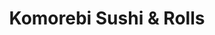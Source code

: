 ---
layout: place
title: "Komorebi Sushi & Rolls"
permalink: /washington/kirkland/komorebi-sushi-rolls.html
stateAbbr: WA
stateName: Washington
cityName: Kirkland
seo:
  name: "Komorebi Sushi & Rolls"
  type: Restaurant
  links: https://www.clover.com/online-ordering/komorebi-sushi--rolls-kirkland
description: "Looking for sushi in Kirkland, Washington? Check out Komorebi Sushi & Rolls for a delightful Japanese dining experience. Enjoy a variety of sushi and other d..."
place_id: ChIJeUAC_HETkFQR1TJwdOMDLLc
photos:
  - name: >-
      places/ChIJeUAC_HETkFQR1TJwdOMDLLc/photos/AeeoHcLE0UEsIyEhu1MocPcb3bsgilgCWTjqpNzI3NqZ2fyR92r5OjxgUMPhpeE3OzO3SJkgzNH49H5CYGWs4nN9_jAhBMhVf-30-MaMsdh3rxSMDcCUA6rzm8bkcRX01zy_OFJtHMq1a-t48LmwQGN90o7lL0PnHGN9cRc_Sr9muApXd5s4UFJGh1b8k0jm7wuI9Z1cJs0OLAa3qwfo1l6tlGPHCk_P35DB5At87X7XE95L9XcowaWxKZ5pOwBk-dycYGbwkqwX7vpeYhSD5KJOF1z0jbrjvibW-bllnEf2wIguAA
    widthPx: 4800
    heightPx: 1997
    authorAttributions:
      - displayName: Komorebi Sushi & Rolls
        uri: https://maps.google.com/maps/contrib/111494906218533160882
        photoUri: >-
          https://lh3.googleusercontent.com/a/ACg8ocIo89SoZ2Uth5qSeZH7hDl-rAVPovmH_JzS7TslkRBEcez7KQ=s100-p-k-no-mo
    flagContentUri: >-
      https://www.google.com/local/imagery/report/?cb_client=maps_api_places.places_api&image_key=!1e10!2sAF1QipODV-0A60IFEVZsypoSp2HEKj83py90ySgGq98q&hl=en-US
    googleMapsUri: >-
      https://www.google.com/maps/place//data=!3m4!1e2!3m2!1sAF1QipODV-0A60IFEVZsypoSp2HEKj83py90ySgGq98q!2e10!4m2!3m1!1s0x54901371fc024079:0xb72c03e3747032d5
  - name: >-
      places/ChIJeUAC_HETkFQR1TJwdOMDLLc/photos/AeeoHcIexT-_PF1k-_0sRJ41E8tYKUd43YsvAEbdI-AlhOHS9_--pATAFRnj3u6ggO5Nkq-udgNstopZgNEQfFsoXUbwL9W_E6triTDKG5KUtwkL2X2sf8FSJ58cV-VoVE_3vyH5pwJU-6sSsgEYshrlQ8dqdKIqyhqOOllV7GQ3G5u0gLIlnEz_bTTwz9PRoU5cjH7wAtmgaASZgBhCIicBP5FjuzciKpIIAXkRaWiv54uTZYSYxBool-7vxmP3Fv77buY_rrLUHqVC04fIddpxbAj8GxgO4BHYkYKMVYs-SQLlbg
    widthPx: 1332
    heightPx: 1332
    authorAttributions:
      - displayName: Komorebi Sushi & Rolls
        uri: https://maps.google.com/maps/contrib/111494906218533160882
        photoUri: >-
          https://lh3.googleusercontent.com/a/ACg8ocIo89SoZ2Uth5qSeZH7hDl-rAVPovmH_JzS7TslkRBEcez7KQ=s100-p-k-no-mo
    flagContentUri: >-
      https://www.google.com/local/imagery/report/?cb_client=maps_api_places.places_api&image_key=!1e10!2sAF1QipOtwzBF0Z65vEA_G2mXWKGB_pHFXH3kFnr7N2de&hl=en-US
    googleMapsUri: >-
      https://www.google.com/maps/place//data=!3m4!1e2!3m2!1sAF1QipOtwzBF0Z65vEA_G2mXWKGB_pHFXH3kFnr7N2de!2e10!4m2!3m1!1s0x54901371fc024079:0xb72c03e3747032d5
  - name: >-
      places/ChIJeUAC_HETkFQR1TJwdOMDLLc/photos/AeeoHcKkdAo0Kool6RUT4gggjfkRfRjTyT7a1i1E8AMfebMvXvH8IbOCWB8imQhopPWnTVdW8Rx7U9Rcvb0IL18-kDfiR1u1MdyIaQGIatP0UMVBzxMw3jg7wUBRyKwvTynK1aSdZr3rNFyrNt37wW4-SwpRd13jp_oaGxgmfmxdjFIEqHQ3yM_CCcyKvrsA6fKueo6NoKXhj24nhfTsHOSlBWfk9Z2Wwk0Zf7bSVxFtDlPdXNzOrWUIxc3Psw5Vjq8m5dRTo1pBOWiPGHAnsYyjdTdQpue0wxUDN_QwYOlFmiZ0FGo9euCD9k5Ut6TWdLSMM4b075MmzDPHdkTR0SL5GP8CcIgky5FUBFbJ3aJ3m-O2qK4qJXoqb7xT-iwMkQzhcmRXkRdmt8zpPqK2ONHp67g57A6tlQaM-7TWU7aFGA
    widthPx: 4032
    heightPx: 3024
    authorAttributions:
      - displayName: Yoori Choi
        uri: https://maps.google.com/maps/contrib/107184211232076514220
        photoUri: >-
          https://lh3.googleusercontent.com/a/ACg8ocJ2jvD2tEEAoiafktcMqLjYNisgO8cd9VTQiqdl4A6UnK8bUA=s100-p-k-no-mo
    flagContentUri: >-
      https://www.google.com/local/imagery/report/?cb_client=maps_api_places.places_api&image_key=!1e10!2sCIHM0ogKEICAgMDAkpyhAw&hl=en-US
    googleMapsUri: >-
      https://www.google.com/maps/place//data=!3m4!1e2!3m2!1sCIHM0ogKEICAgMDAkpyhAw!2e10!4m2!3m1!1s0x54901371fc024079:0xb72c03e3747032d5
  - name: >-
      places/ChIJeUAC_HETkFQR1TJwdOMDLLc/photos/AeeoHcIr67MvblbwTVAd3Pm-r5aJ24QSuw1nG1uBaLpVjzUbLQd5o-0_h-I-P7wwzt8FULaGqasKRlcs-Pw5dwMd4IirB8wpVOA5ClxbkUil_OR895vhygBy90fSI7LcLr8BFF7Picj3i0VMnoJcZek5GoHBD3pbFYqWDs_C6H_8pOjOmIJ_Y_4D_xJmYrX9o4uMlrR5cj7xgWqAm0BNk0or_sVa__KZzzl5aO6sq3T73PHZ1hTcX3G3nbHPBvPN76wgiIQB1RueJJIj4rZjEHW9Wu5GTxFqHTcrtgSMiadxzk0DI4NIepBiCxSB6SUuKAILr695V7ch_oUzfe_-IbbtuU4nkN-Qr3EF74DaQuq1ekTMLMWgIhROY5L5LAkCrtSXSYQSGK8XvQk1o90yx5XJ3I2Ziek_0O5MEhrwK96bRPk1DA
    widthPx: 4000
    heightPx: 2252
    authorAttributions:
      - displayName: Lamb
        uri: https://maps.google.com/maps/contrib/108018253627943079847
        photoUri: >-
          https://lh3.googleusercontent.com/a/ACg8ocKmWYFmm96veRV4GM4COO1CXUPMMxlDQBFze6ovMWR-dErjZQ=s100-p-k-no-mo
    flagContentUri: >-
      https://www.google.com/local/imagery/report/?cb_client=maps_api_places.places_api&image_key=!1e10!2sCIHM0ogKEICAgIDzv5OzUA&hl=en-US
    googleMapsUri: >-
      https://www.google.com/maps/place//data=!3m4!1e2!3m2!1sCIHM0ogKEICAgIDzv5OzUA!2e10!4m2!3m1!1s0x54901371fc024079:0xb72c03e3747032d5
  - name: >-
      places/ChIJeUAC_HETkFQR1TJwdOMDLLc/photos/AeeoHcLT6dMxzDhDac0jMqlai3ia5H5eqZHk603oUW9rT9PXyLqL5qKg4TtJ4LZ-GsLBpl9XDDt3Ql5RpRl4dE4iC81yyf54ZVbHxhpNmEQScpqnyEPfyC-BnX_IVQOXHVxMum3Q8QRRN_anPsBEOQm6oUyYrEAbvJXpzvFVJhn7Eh1UJ4ejZ8t6F5yD7m0NrqV3BuPqj9WvwqPyosXh6U9D3flAuSNXN2O6R8ACVDkyGFZ-spIIUM4FkJNS4iYtHnkwK6Kw8E0OWMngSX0pWxPqBMC9f4OLJv7g4LQ7CdYkpY1FYQzoDTXm2u_DJUDf7NL5g3xVNndRQ_oWMmdjF5ssX8kNA_iiFcAv8Bkz6R9NxM7E9Wau18K1WpkGgtMkG_p0SaHpXBvh4ce17gjUq7ykm8c1qCwaxWNJK9lFIuV5jNLLnw
    widthPx: 3072
    heightPx: 4080
    authorAttributions:
      - displayName: Khuyen Ha
        uri: https://maps.google.com/maps/contrib/108883766072758526469
        photoUri: >-
          https://lh3.googleusercontent.com/a-/ALV-UjWsn9ZJDDfo3jBVpJFRwRS4TDjNrol7y0UvSYX9-JpRW3CPyJnlug=s100-p-k-no-mo
    flagContentUri: >-
      https://www.google.com/local/imagery/report/?cb_client=maps_api_places.places_api&image_key=!1e10!2sCIHM0ogKEICAgIDb3L6dAw&hl=en-US
    googleMapsUri: >-
      https://www.google.com/maps/place//data=!3m4!1e2!3m2!1sCIHM0ogKEICAgIDb3L6dAw!2e10!4m2!3m1!1s0x54901371fc024079:0xb72c03e3747032d5
  - name: >-
      places/ChIJeUAC_HETkFQR1TJwdOMDLLc/photos/AeeoHcJotvoqGyX_1Mh8iGBRcxg8Aq_EUS6ggtKfxY8AQkfnbdqvjyI8iVriWQ27rquzIJtnfgc5pfmob6AQEDm_OxJTcuAefdKd-dv9KN61VSfHWnqoh75n9uwji2HGapLz7iDoJAvsUqCBvoFkes55qwFyqLmQp5JzfqBWGNFxkxTNvIpZMPVuCGmmTx65GloXGpXzFtnw6Ne5rT35IGFT1LCQgppSc_wSfjb6Ih2WOHbJWAiAsC1xSlQI_Ba1YmqkLr2yvO4h32LdTfgZx63TVn4dRso7_GBg99jYqYRlLx7l6Bx5eIgG1VtwG6A8f9Iaedx9GDFOOqC5tOt1xFxil3Li3WVFL324UNLu6fBXoJRWiNwSTeIAkKtULHXjl-UKOY5gXcFx2ozqCD_tvbDPzk1aDEpugAR_JIUsxWk5ssNFNHM-
    widthPx: 4000
    heightPx: 3000
    authorAttributions:
      - displayName: Hannah Chang
        uri: https://maps.google.com/maps/contrib/114946637642184254026
        photoUri: >-
          https://lh3.googleusercontent.com/a-/ALV-UjUwLiQUPPPrH5eCQDZQy2X3_zCZig6qwt1VZePWxWljWQHOIjol=s100-p-k-no-mo
    flagContentUri: >-
      https://www.google.com/local/imagery/report/?cb_client=maps_api_places.places_api&image_key=!1e10!2sCIHM0ogKEICAgICdsMi7-wE&hl=en-US
    googleMapsUri: >-
      https://www.google.com/maps/place//data=!3m4!1e2!3m2!1sCIHM0ogKEICAgICdsMi7-wE!2e10!4m2!3m1!1s0x54901371fc024079:0xb72c03e3747032d5
  - name: >-
      places/ChIJeUAC_HETkFQR1TJwdOMDLLc/photos/AeeoHcKoZEHwHsWYmX2UDBbOTjtJsudTOxDPYfw6zY0nfyWd8cY5JfS21qEi4whFls4A6MEdYbzO5nf4I-duNDphSLZpw6soKTgHs3jquY9_OWNM2-7j1DcIoGBGmqAF64QV7m31_OgDTY4WEHyqWEJHCrbeuEPxmMilGQ_ILzFoaaZMZxR18S8Qf630o8aNX9FZirjeTQwqqjNLtGn8uk8F7oElU4KAdbhrMzFBeozqZj7_u3MbHKfPcx29J-SgdRbMPcWDQwm3nWl-ngztDDQBrlS8Yk-2QZbrknX0aD0bQMGQULW_FDmHzr4ezINRG7A2ybq8950CneCEQZOJP-UrrIdhFPJJTGGuUNAzO2vSI-lHvZBA7Z0YGAQUEMXOwoTSV4y_tnI77aB8Mig9L_O49PWy_8UuVERLeFFsLFDkykzQfQ
    widthPx: 4800
    heightPx: 3600
    authorAttributions:
      - displayName: Marty Waylen
        uri: https://maps.google.com/maps/contrib/104066251875152689113
        photoUri: >-
          https://lh3.googleusercontent.com/a/ACg8ocKVlIujaZ0x2oPSNoOOzWCAds0HWWKHAvaVzgGUsWF3MeHzRA=s100-p-k-no-mo
    flagContentUri: >-
      https://www.google.com/local/imagery/report/?cb_client=maps_api_places.places_api&image_key=!1e10!2sCIHM0ogKEICAgIDZ6tr0Dw&hl=en-US
    googleMapsUri: >-
      https://www.google.com/maps/place//data=!3m4!1e2!3m2!1sCIHM0ogKEICAgIDZ6tr0Dw!2e10!4m2!3m1!1s0x54901371fc024079:0xb72c03e3747032d5
  - name: >-
      places/ChIJeUAC_HETkFQR1TJwdOMDLLc/photos/AeeoHcIkiMJC6NHVvpi7xaaFFar3s40UyKTbOobNTnBS4c3uF44_3KK4gCD0aoqu0hxIZ5yx82ley0hxGOfBJZyWrd1km_2QvjRLOejreB8WfCsEEYyZqAtpgthcZrFRvS8mai1HJfgnkpqYEaiN80WPS-b4ZRu71hVX6d3OHoux374MOFU6OuxYqjlIHBD8hDSFR8ZMBUVZgD9Ara38jjHEr-FVODHASDg-jm5PVJZfa8xb-uRV1TY81j-2GhTGBPL8B05BJPmGaqPc5jUIPRPs4uEwLYkgK6FoK_MzvwsA3IPIfg
    widthPx: 4000
    heightPx: 3000
    authorAttributions:
      - displayName: Komorebi Sushi & Rolls
        uri: https://maps.google.com/maps/contrib/111494906218533160882
        photoUri: >-
          https://lh3.googleusercontent.com/a/ACg8ocIo89SoZ2Uth5qSeZH7hDl-rAVPovmH_JzS7TslkRBEcez7KQ=s100-p-k-no-mo
    flagContentUri: >-
      https://www.google.com/local/imagery/report/?cb_client=maps_api_places.places_api&image_key=!1e10!2sAF1QipNEkXoxsLHiDMbLJnf25Rkmbrb2UCQ7Z6H4cK8x&hl=en-US
    googleMapsUri: >-
      https://www.google.com/maps/place//data=!3m4!1e2!3m2!1sAF1QipNEkXoxsLHiDMbLJnf25Rkmbrb2UCQ7Z6H4cK8x!2e10!4m2!3m1!1s0x54901371fc024079:0xb72c03e3747032d5
  - name: >-
      places/ChIJeUAC_HETkFQR1TJwdOMDLLc/photos/AeeoHcLFUBuknai2UjX2rTOwtgaHfiCOhVJ7_Ot9hmWVfcBYth0mL7a-jmENCnOp1YL6hBZ_Bt3LK5hz3phWYzJVNSWWKQOqKa6HFs1_XgBrJqUC2AEGbwook_5v5Yez332Y-3xQ7ys7M3lCfwQ3wycppy6VX873VRncLORaBqMxT6n-Cc_b2K8mErdLMpeBSOGx1VZIgQIUvCsYfxuCw529-ShMp6pCLOoV6AjyGvlIHaaGlPieI3frCG-e_jYDiJsIIVNawywORsl7f8fyHqb7_dV9kz93okT5nKB_-TqqsL-dYekXaNJOZqYYNSRjN-MZW3d3SUwQWS2v5osMXBxEHTYGgz-Em6a3_vX9Og5NFwL3k1hV9AGrGcfAZcL54uvVAQzLtCm8Nd3qB5-cW7IF6lry5gnEiYobSA9VjMYYdYwhVA
    widthPx: 4000
    heightPx: 3000
    authorAttributions:
      - displayName: Hannah Chang
        uri: https://maps.google.com/maps/contrib/114946637642184254026
        photoUri: >-
          https://lh3.googleusercontent.com/a-/ALV-UjUwLiQUPPPrH5eCQDZQy2X3_zCZig6qwt1VZePWxWljWQHOIjol=s100-p-k-no-mo
    flagContentUri: >-
      https://www.google.com/local/imagery/report/?cb_client=maps_api_places.places_api&image_key=!1e10!2sCIHM0ogKEICAgICdsMi7Bw&hl=en-US
    googleMapsUri: >-
      https://www.google.com/maps/place//data=!3m4!1e2!3m2!1sCIHM0ogKEICAgICdsMi7Bw!2e10!4m2!3m1!1s0x54901371fc024079:0xb72c03e3747032d5
  - name: >-
      places/ChIJeUAC_HETkFQR1TJwdOMDLLc/photos/AeeoHcLFzESWdwsouga-NgqJ2WGXzNeHkGMwJqaWN4cFDU-NxM28qu1WFDD6nwQdL9ikl9zYf5-JiT1TNj4qEJKlssw-Yq4r4ukeDQpGXF61qsArZt6oJScdWsUB9Bklo-eObJYw8UbNfAjgaBGbrQ5nmjVGvxTWyatsAkVcnrhpArqFZRyPgHh1pmwZe22GEBtDkIO_4yJVFOos47ObOIc-0Xin3WVhWBHdli-JyqxP5vGteueBihXOF3eFO5c61Lncf_sgk8YSUuRG5UQ_nSqyVXssvEkBWHV_TxilBNnw4gGD5A
    widthPx: 4000
    heightPx: 3000
    authorAttributions:
      - displayName: Komorebi Sushi & Rolls
        uri: https://maps.google.com/maps/contrib/111494906218533160882
        photoUri: >-
          https://lh3.googleusercontent.com/a/ACg8ocIo89SoZ2Uth5qSeZH7hDl-rAVPovmH_JzS7TslkRBEcez7KQ=s100-p-k-no-mo
    flagContentUri: >-
      https://www.google.com/local/imagery/report/?cb_client=maps_api_places.places_api&image_key=!1e10!2sAF1QipPOXHE-ukvhvC08kNm2xvwOMiTewAwnsAzr58Uu&hl=en-US
    googleMapsUri: >-
      https://www.google.com/maps/place//data=!3m4!1e2!3m2!1sAF1QipPOXHE-ukvhvC08kNm2xvwOMiTewAwnsAzr58Uu!2e10!4m2!3m1!1s0x54901371fc024079:0xb72c03e3747032d5
address: 8560 122nd Ave NE, Kirkland, WA 98033, USA
street: 8560 122nd Ave NE
city: Kirkland
state: WA
zip: '98033'
country: USA
neighborhood: North Rose Hill
latitude: '47.680310'
longitude: '-122.177985'
accessibility_options:
  wheelchairAccessibleParking: true
  wheelchairAccessibleEntrance: true
  wheelchairAccessibleRestroom: true
  wheelchairAccessibleSeating: true
business_status: OPERATIONAL
name: Komorebi Sushi & Rolls
google_maps_links:
  directionsUri: >-
    https://www.google.com/maps/dir//''/data=!4m7!4m6!1m1!4e2!1m2!1m1!1s0x54901371fc024079:0xb72c03e3747032d5!3e0
  placeUri: https://maps.google.com/?cid=13198928883362050773
  writeAReviewUri: >-
    https://www.google.com/maps/place//data=!4m3!3m2!1s0x54901371fc024079:0xb72c03e3747032d5!12e1
  reviewsUri: >-
    https://www.google.com/maps/place//data=!4m4!3m3!1s0x54901371fc024079:0xb72c03e3747032d5!9m1!1b1
  photosUri: >-
    https://www.google.com/maps/place//data=!4m3!3m2!1s0x54901371fc024079:0xb72c03e3747032d5!10e5
primary_type: Japanese Restaurant
opening_hours:
  regular: null
  current: null
secondary_opening_hours:
  regular:
    weekdayDescriptions: null
    type: null
  current:
    weekdayDescriptions: null
    type: null
phone: (425) 828-3106
price_level: PRICE_LEVEL_MODERATE
price_range: $20 &ndash; $30
rating: '4.6'
rating_count: 86
website: https://www.clover.com/online-ordering/komorebi-sushi--rolls-kirkland
reviews: null
parking_options: null
payment_options: null
allow_dogs: null
curbside_pickup: null
delivery: null
dine_in: null
good_for_children: null
good_for_groups: null
good_for_sports: null
live_music: null
menu_for_children: null
outdoor_seating: null
reservable: null
restroom: null
serves_beer: null
serves_breakfast: null
serves_brunch: null
serves_cocktails: null
serves_coffee: null
serves_dinner: null
serves_dessert: null
serves_lunch: null
serves_vegetarian_food: null
serves_wine: null
takeout: null
summary: null

---